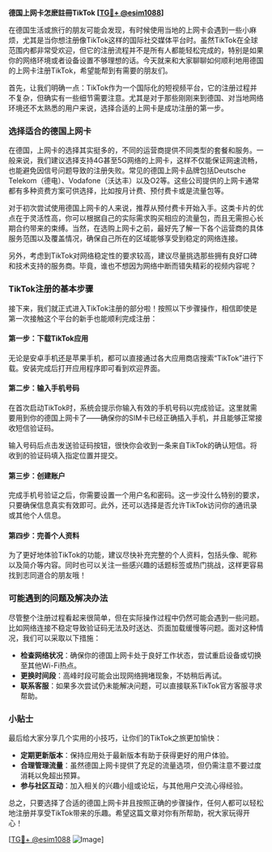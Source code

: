 **德国上网卡怎麽註冊TikTok [[TG💪+ @esim1088](https://t.me/s/esim1088)]**

在德国生活或旅行的朋友可能会发现，有时候使用当地的上网卡会遇到一些小麻烦，尤其是当你想注册像TikTok这样的国际社交媒体平台时。虽然TikTok在全球范围内都非常受欢迎，但它的注册流程并不是所有人都能轻松完成的，特别是如果你的网络环境或者设备设置不够理想的话。今天就来和大家聊聊如何顺利地用德国的上网卡注册TikTok，希望能帮到有需要的朋友们。

首先，让我们明确一点：TikTok作为一个国际化的短视频平台，它的注册过程并不复杂，但确实有一些细节需要注意。尤其是对于那些刚刚来到德国、对当地网络环境还不太熟悉的用户来说，选择合适的上网卡是成功注册的第一步。

### 选择适合的德国上网卡

在德国，上网卡的选择其实挺多的，不同的运营商提供不同类型的套餐和服务。一般来说，我们建议选择支持4G甚至5G网络的上网卡，这样不仅能保证网速流畅，也能避免因信号问题导致的注册失败。常见的德国上网卡品牌包括Deutsche Telekom（德电）、Vodafone（沃达丰）以及O2等。这些公司提供的上网卡通常都有多种资费方案可供选择，比如按月计费、预付费卡或是流量包等。

对于初次尝试使用德国上网卡的人来说，推荐从预付费卡开始入手。这类卡片的优点在于灵活性高，你可以根据自己的实际需求购买相应的流量包，而且无需担心长期合约带来的束缚。当然，在选购上网卡之前，最好先了解一下各个运营商的具体服务范围以及覆盖情况，确保自己所在的区域能够享受到稳定的网络连接。

另外，考虑到TikTok对网络稳定性的要求较高，建议尽量挑选那些拥有良好口碑和技术支持的服务商。毕竟，谁也不想因为网络中断而错失精彩的视频内容呢？

### TikTok注册的基本步骤

接下来，我们就正式进入TikTok注册的部分啦！按照以下步骤操作，相信即使是第一次接触这个平台的新手也能顺利完成注册：

#### 第一步：下载TikTok应用

无论是安卓手机还是苹果手机，都可以直接通过各大应用商店搜索“TikTok”进行下载。安装完成后打开应用程序即可看到欢迎界面。

#### 第二步：输入手机号码

在首次启动TikTok时，系统会提示你输入有效的手机号码以完成验证。这里就需要用到你的德国上网卡了——确保你的SIM卡已经正确插入手机，并且能够正常接收短信验证码。

输入号码后点击发送验证码按钮，很快你会收到一条来自TikTok的确认短信。将收到的验证码填入指定位置并提交。

#### 第三步：创建账户

完成手机号验证之后，你需要设置一个用户名和密码。这一步没什么特别的要求，只要确保信息真实有效即可。此外，还可以选择是否允许TikTok访问你的通讯录或其他个人信息。

#### 第四步：完善个人资料

为了更好地体验TikTok的功能，建议尽快补充完整的个人资料，包括头像、昵称以及简介等内容。同时也可以关注一些感兴趣的话题标签或热门挑战，这样更容易找到志同道合的朋友哦！

### 可能遇到的问题及解决办法

尽管整个注册过程看起来很简单，但在实际操作过程中仍然可能会遇到一些问题。比如网络连接不稳定导致验证码无法及时送达、页面加载缓慢等问题。面对这种情况，我们可以采取以下措施：

- **检查网络状况**：确保你的德国上网卡处于良好工作状态，尝试重启设备或切换至其他Wi-Fi热点。
- **更换时间段**：高峰时段可能会出现网络拥堵现象，不妨稍后再试。
- **联系客服**：如果多次尝试仍未能解决问题，可以直接联系TikTok官方客服寻求帮助。

### 小贴士

最后给大家分享几个实用的小技巧，让你们的TikTok之旅更加愉快：

- **定期更新版本**：保持应用处于最新版本有助于获得更好的用户体验。
- **合理管理流量**：虽然德国上网卡提供了充足的流量选项，但仍需注意不要过度消耗以免超出预算。
- **参与社区互动**：加入相关的兴趣小组或论坛，与其他用户交流心得经验。

总之，只要选择了合适的德国上网卡并且按照正确的步骤操作，任何人都可以轻松地注册并享受TikTok带来的乐趣。希望这篇文章对你有所帮助，祝大家玩得开心！

[[TG💪+ @esim1088](https://t.me/s/esim1088) ![Image](https://i.postimg.cc/4NQfJmqS/Snipaste-2025-05-13-00-14-12.png)]